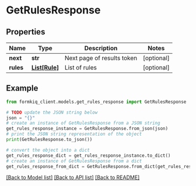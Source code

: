 # GetRulesResponse


## Properties

Name | Type | Description | Notes
------------ | ------------- | ------------- | -------------
**next** | **str** | Next page of results token | [optional] 
**rules** | [**List[Rule]**](Rule.md) | List of rules | [optional] 

## Example

```python
from formkiq_client.models.get_rules_response import GetRulesResponse

# TODO update the JSON string below
json = "{}"
# create an instance of GetRulesResponse from a JSON string
get_rules_response_instance = GetRulesResponse.from_json(json)
# print the JSON string representation of the object
print(GetRulesResponse.to_json())

# convert the object into a dict
get_rules_response_dict = get_rules_response_instance.to_dict()
# create an instance of GetRulesResponse from a dict
get_rules_response_from_dict = GetRulesResponse.from_dict(get_rules_response_dict)
```
[[Back to Model list]](../README.md#documentation-for-models) [[Back to API list]](../README.md#documentation-for-api-endpoints) [[Back to README]](../README.md)


